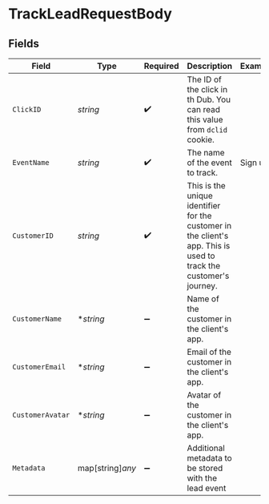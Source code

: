 # TrackLeadRequestBody


## Fields

| Field                                                                                                             | Type                                                                                                              | Required                                                                                                          | Description                                                                                                       | Example                                                                                                           |
| ----------------------------------------------------------------------------------------------------------------- | ----------------------------------------------------------------------------------------------------------------- | ----------------------------------------------------------------------------------------------------------------- | ----------------------------------------------------------------------------------------------------------------- | ----------------------------------------------------------------------------------------------------------------- |
| `ClickID`                                                                                                         | *string*                                                                                                          | :heavy_check_mark:                                                                                                | The ID of the click in th Dub. You can read this value from `dclid` cookie.                                       |                                                                                                                   |
| `EventName`                                                                                                       | *string*                                                                                                          | :heavy_check_mark:                                                                                                | The name of the event to track.                                                                                   | Sign up                                                                                                           |
| `CustomerID`                                                                                                      | *string*                                                                                                          | :heavy_check_mark:                                                                                                | This is the unique identifier for the customer in the client's app. This is used to track the customer's journey. |                                                                                                                   |
| `CustomerName`                                                                                                    | **string*                                                                                                         | :heavy_minus_sign:                                                                                                | Name of the customer in the client's app.                                                                         |                                                                                                                   |
| `CustomerEmail`                                                                                                   | **string*                                                                                                         | :heavy_minus_sign:                                                                                                | Email of the customer in the client's app.                                                                        |                                                                                                                   |
| `CustomerAvatar`                                                                                                  | **string*                                                                                                         | :heavy_minus_sign:                                                                                                | Avatar of the customer in the client's app.                                                                       |                                                                                                                   |
| `Metadata`                                                                                                        | map[string]*any*                                                                                                  | :heavy_minus_sign:                                                                                                | Additional metadata to be stored with the lead event                                                              |                                                                                                                   |